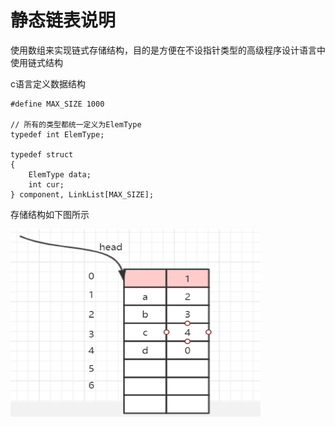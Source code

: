 # 静态链表说明

使用数组来实现链式存储结构，目的是方便在不设指针类型的高级程序设计语言中使用链式结构

c语言定义数据结构

    #define MAX_SIZE 1000

    // 所有的类型都统一定义为ElemType
    typedef int ElemType;

    typedef struct
    {
        ElemType data;
        int cur;
    } component, LinkList[MAX_SIZE];

存储结构如下图所示

<img src="https://raw.githubusercontent.com/dengjili/Daily-record/master/picture/2019-10-24/1.png" width = "400" height = "300" div align=center />
